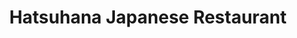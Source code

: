 ---
layout: place
title: "Hatsuhana Japanese Restaurant"
permalink: /hawaii/honolulu/hatsuhana-japanese-restaurant.html
stateAbbr: HI
stateName: Hawaii
cityName: Honolulu
seo:
  name: "Hatsuhana Japanese Restaurant"
  type: Restaurant
  links: https://www.hatsuhanausa.com/
description: "Looking for sushi in Honolulu, Hawaii? Check out Hatsuhana Japanese Restaurant for a delightful Japanese dining experience. Enjoy a variety of sushi and othe..."
place_id: ChIJE2-ZnPVtAHwR6P2bJEKeAoY
photos:
  - name: >-
      places/ChIJE2-ZnPVtAHwR6P2bJEKeAoY/photos/AeeoHcId-bMtoSIQVf8fXHIt9LT-iRiE6TAyU9BBSVBfkbCjMLN7_QJ4Yu2wxVnNO31JqhDBOyD22ykv92s72boZdufXZi0DhAIXg3rVw9KdtxIBLv4Xh1BZIK0HQDxkIKGPuJJPUvvD7uNz9pHG_lIAoF1ojoWFhzQI25vl3o6A2y0cij0xGC3BZ_vLspp7zLg2Oae85Uwofr9s8S_VY9Ostn0phAMgiBvijW87r4wV3ziFMU5j4L2cBESkoZkwdnh1RWsF7IQSIiZY9oHWCpHxCEOE7GvJWDdjKCkwYYSFjtw
    widthPx: 4000
    heightPx: 3000
    authorAttributions:
      - displayName: Hatsuhana Japanese Restaurant
        uri: https://maps.google.com/maps/contrib/103257918990933360442
        photoUri: >-
          https://lh3.googleusercontent.com/a-/ALV-UjWibBjY377JdgoMFp9HXH7YMBRDISm2Byh7G2Bvv4GqHXafPWg=s100-p-k-no-mo
    flagContentUri: >-
      https://www.google.com/local/imagery/report/?cb_client=maps_api_places.places_api&image_key=!1e10!2sAF1QipNB7EdjS9HJqiYvG_6nsOcJofRGBwkAdbmcECw&hl=en-US
    googleMapsUri: >-
      https://www.google.com/maps/place//data=!3m4!1e2!3m2!1sAF1QipNB7EdjS9HJqiYvG_6nsOcJofRGBwkAdbmcECw!2e10!4m2!3m1!1s0x7c006df59c996f13:0x86029e42249bfde8
  - name: >-
      places/ChIJE2-ZnPVtAHwR6P2bJEKeAoY/photos/AeeoHcKdLCkCMGLeig38gsh3IQLFylzRhAsV3i4y7_BEtPlhZfrooZEtZsd2_VHQvgBKojI4TvrJFvkeB-7I1cGR8atybMypD2hlQc5FDhi8o8Ooxz9R1hQxzVXxZoPjJlcJya9-gqINLQOLQhx6t_F0vbZZ80oiS4Ebhlf-NSXCKly0u8MF4gdWzGvdAX2pwT9tsyH--osw7pfkBQf0CaX-h7d0jTWi55VpFJZj4v3Xv0pitEwrXO4Y972jt4RzGdcXc7ne3Jbdk3OzoudU_8Ix1T0inWCyaYWWfnZXvYqenns
    widthPx: 3311
    heightPx: 1695
    authorAttributions:
      - displayName: Hatsuhana Japanese Restaurant
        uri: https://maps.google.com/maps/contrib/103257918990933360442
        photoUri: >-
          https://lh3.googleusercontent.com/a-/ALV-UjWibBjY377JdgoMFp9HXH7YMBRDISm2Byh7G2Bvv4GqHXafPWg=s100-p-k-no-mo
    flagContentUri: >-
      https://www.google.com/local/imagery/report/?cb_client=maps_api_places.places_api&image_key=!1e10!2sAF1QipObcp_URMu1YUVjWUc5zHpOr6HyXDK1zSvwS6g&hl=en-US
    googleMapsUri: >-
      https://www.google.com/maps/place//data=!3m4!1e2!3m2!1sAF1QipObcp_URMu1YUVjWUc5zHpOr6HyXDK1zSvwS6g!2e10!4m2!3m1!1s0x7c006df59c996f13:0x86029e42249bfde8
  - name: >-
      places/ChIJE2-ZnPVtAHwR6P2bJEKeAoY/photos/AeeoHcIzTKG71wFzA4ibSjTgXswGHqGNQagTJ43oG00t6QUMfe5qsRcABlAWazt00jUzenIP8YwSf4Uh5IaXE8Iz6GI0e7JpwNIRUCRe0UQAb-R37NxeAgxaQuIm8eiw2JKBWQnisYPC3U1JFyI32yuD8szQfGbwJDzAi1mnOpexoryuladamMFlmxDOyIkmsjTyeAe1xhVlxorY2TLu4lIVpa1Kk3hW8jn4opPT34cFz5-llnysI1xBWIa6BCOkCitQsEK1IC5txZWxXf6bI7DAD3zNNUhqduupID0gOM58-Xt91l9kkfzsDdibUj2O6BzByZ_hALSy_YmqrR3QzjjgTQoXVLHIJOde639ZpoYDdsvSFgyX1QQg0uhBTtiox8a5Nq-xPt2JJlH_03yuNuxApDxG9Ui5AwBgvjQzh8Lx3ZF537LX
    widthPx: 4000
    heightPx: 2252
    authorAttributions:
      - displayName: Ronald Nault
        uri: https://maps.google.com/maps/contrib/115189577994444496271
        photoUri: >-
          https://lh3.googleusercontent.com/a/ACg8ocITCi82qKzN_H3EDrJnHzf7fcPXRmd1OEK8mk8OjuX583Njzw=s100-p-k-no-mo
    flagContentUri: >-
      https://www.google.com/local/imagery/report/?cb_client=maps_api_places.places_api&image_key=!1e10!2sCIHM0ogKEICAgID3646g4wE&hl=en-US
    googleMapsUri: >-
      https://www.google.com/maps/place//data=!3m4!1e2!3m2!1sCIHM0ogKEICAgID3646g4wE!2e10!4m2!3m1!1s0x7c006df59c996f13:0x86029e42249bfde8
  - name: >-
      places/ChIJE2-ZnPVtAHwR6P2bJEKeAoY/photos/AeeoHcKl1JZ1IjzSCRhiQm4d9igZsQaeJpWxorkx3cZC6uKm1_54tC1Yu7zRKI2hjoHKlOGQMFrpppzA1n6rxTdgPEP5wIfG3Mvjk7JfWQcUe-zkJHbKaQ-zkLPOHg5vRRdA3H14e-YxfzwCl16fVbVUhF3Zsb6de9B5GH2z2KEUMMsL_IiUL_o7fkjHn1JAQxWcEzDmRcPNlax6RSDqCWEsyDnegoJ3RJslKT3e8p7vfwKfNCockx9XrLnq6PGMH5jPJBSpanZ4yNnZlWMJAd9jI6BRL1TThkvTnCEbGbgd9QU1PjKjPelyqcaSgWNF0h6WvEqBaamPOvQFaeGSSjupiFmoxsi8pMwXrIAa1l-zfuaqzLp6yqUpN7ktSM-3k8KympuVx3--7awtq9Lx5MgUqiagISOs2j_Iv3kInIUP9nkHgEg
    widthPx: 4031
    heightPx: 2267
    authorAttributions:
      - displayName: M BDV
        uri: https://maps.google.com/maps/contrib/112973784609537987020
        photoUri: >-
          https://lh3.googleusercontent.com/a-/ALV-UjVrb1cW8XlGy6yymvgPuMNsPMRDbirWlFIFYqnNG5Fe2p47zL4EBg=s100-p-k-no-mo
    flagContentUri: >-
      https://www.google.com/local/imagery/report/?cb_client=maps_api_places.places_api&image_key=!1e10!2sCIHM0ogKEICAgIDDzd-OmgE&hl=en-US
    googleMapsUri: >-
      https://www.google.com/maps/place//data=!3m4!1e2!3m2!1sCIHM0ogKEICAgIDDzd-OmgE!2e10!4m2!3m1!1s0x7c006df59c996f13:0x86029e42249bfde8
  - name: >-
      places/ChIJE2-ZnPVtAHwR6P2bJEKeAoY/photos/AeeoHcLx6XGOnZ_u2UgkmAGF84u6p1Bfl_Namp4AaSBAyS5yg5M1s2tvARFyyR2YEajgTXC0kVnVAL06a1kkDEWEZkeYYm3tOKpatl7ANTTGuOa-tK_VuWyeH5NWHM7etRAOHF1m1xY91pNi7bF07py9WIuJ32L1mp5BfdAaATypl8FzkYeFo2E1cTpjDZCv1nEi27_50gV2YtHaB2ck6G3HOLDpIThT9hcKU-AhyPYiJ9sz5XHBQg9u64zd2rEGoCKv3M6eX4jWoRtQLEnpmncG3xWG7E-FAKO84H2tRb-Dntw
    widthPx: 1700
    heightPx: 2800
    authorAttributions:
      - displayName: Hatsuhana Japanese Restaurant
        uri: https://maps.google.com/maps/contrib/103257918990933360442
        photoUri: >-
          https://lh3.googleusercontent.com/a-/ALV-UjWibBjY377JdgoMFp9HXH7YMBRDISm2Byh7G2Bvv4GqHXafPWg=s100-p-k-no-mo
    flagContentUri: >-
      https://www.google.com/local/imagery/report/?cb_client=maps_api_places.places_api&image_key=!1e10!2sAF1QipO8v1v5qnE0K6lJxMvrudd9pERFO2izjacUYrY&hl=en-US
    googleMapsUri: >-
      https://www.google.com/maps/place//data=!3m4!1e2!3m2!1sAF1QipO8v1v5qnE0K6lJxMvrudd9pERFO2izjacUYrY!2e10!4m2!3m1!1s0x7c006df59c996f13:0x86029e42249bfde8
  - name: >-
      places/ChIJE2-ZnPVtAHwR6P2bJEKeAoY/photos/AeeoHcJMJDiiELIWWJUsLQxST1BrORQrK9BgdqskjuVFCSCBmG8JuqFqvKZ6pVrouDCsFXKQl-Cz23qq4NtXyN4sOHCZpSSE0UqbgpTOGnMXpC63xitHpzlGyXfFm2c9HweHu1qHiCbY7xx_tVoiybVqsUuKZwomeDQ8up6nRdW_wCK9binb_pHZZ0gJ70DpYR3tiWY9gsOkpq-6kvaNyYdbzq8AMqpJ339rFunGEPWdp9zuhmBsJyn-GdEWkfKobrPRIzOMFYmuhuLUzAIpUywRE8EMRddCj5cofRke5pbGQnYUMCymuNPm3-vi7XHbnBlDhpgTPoGiNFO34wcbFCdGEVJ79jhOeU6mOnrK0-owvFxjWrPfDI4LvivoHzNFqNibS2e-JZoNPYtzo0QuVH2txg-lQi6PamdMR7rt7wM8GuWR1rBQ
    widthPx: 4000
    heightPx: 3000
    authorAttributions:
      - displayName: Ryan Y
        uri: https://maps.google.com/maps/contrib/103064015528879969198
        photoUri: >-
          https://lh3.googleusercontent.com/a-/ALV-UjUi22IO76ostIh3Fq3mWTw9Cf-Z9F6UPZwalZAe0hZWEBquC-09=s100-p-k-no-mo
    flagContentUri: >-
      https://www.google.com/local/imagery/report/?cb_client=maps_api_places.places_api&image_key=!1e10!2sCIHM0ogKEICAgMCQvNyi0QE&hl=en-US
    googleMapsUri: >-
      https://www.google.com/maps/place//data=!3m4!1e2!3m2!1sCIHM0ogKEICAgMCQvNyi0QE!2e10!4m2!3m1!1s0x7c006df59c996f13:0x86029e42249bfde8
  - name: >-
      places/ChIJE2-ZnPVtAHwR6P2bJEKeAoY/photos/AeeoHcKzRndh75KGcbXVk0DdA15Lzzihncj_vg6slfT3mNg0_GeScEVIlhpQ2Rp5A8AeXX513v87uR_tbJYwmicxfc57sOiQU_5PIYyVy-lZXfRm8KniSIMHr4d9DqzNjKraT6gQipI5oHx8pSGzn0EdCdpYwnq4viZaVJNYiDHVqaEAGExetAUNj71J5c0R5XBPmBfz0K_cFxHm96wLe_mh3mrzlESeymLM2NQ1__6alRFIkrq3XvIjg6LnWIzlQ0DzaWxPvnyqIYIA5fj2OJtLVcqVueTMFFMoyvtWN3HqTKe3iHPnSnoSNrrs68DdhrG7Kj_qNAEVk2svClZEDr_tv0SBTo8vAQgyc9ph6XX4rcmDU9rhiFGDhspvUtWcH39q-mZakmnQzSg8z6cENer_0QPMF5TKli2Z48wl5rBMWYx4GFuh
    widthPx: 4000
    heightPx: 3000
    authorAttributions:
      - displayName: Carl Davis
        uri: https://maps.google.com/maps/contrib/101805327042684701945
        photoUri: >-
          https://lh3.googleusercontent.com/a-/ALV-UjWUYQJIDAbVQDrkM5vtR27ifnZwscVetFTlm093zutRgkBTequZ=s100-p-k-no-mo
    flagContentUri: >-
      https://www.google.com/local/imagery/report/?cb_client=maps_api_places.places_api&image_key=!1e10!2sCIHM0ogKEICAgICTltqHtAE&hl=en-US
    googleMapsUri: >-
      https://www.google.com/maps/place//data=!3m4!1e2!3m2!1sCIHM0ogKEICAgICTltqHtAE!2e10!4m2!3m1!1s0x7c006df59c996f13:0x86029e42249bfde8
  - name: >-
      places/ChIJE2-ZnPVtAHwR6P2bJEKeAoY/photos/AeeoHcJyRTPzW5GSK-pDxulOdSHFeCGaYCFgShhPfTN-bDGY6qvvnmuhWjAYlnAKGbjb-1vBlmeV-JtSH5ItS6Gp0pV6fFH3I2eXFReQuXFb5c-18l8QTzF3rDvRL4Qo2MWY9HyYcglfNdwU9CNvihZZHG3Igr3_XChWMc5Si5ubbEZH_7pupXgmlI9fh29SCXisJ3p_q9vnnGPzfBgaW2QSuSFz6hssdvP_G8ruLydvkX0qxVbdFTD1PxnQ-NqZUrRvaNWhUozotHB1x_QYOOrqAfN6y6tMpYjsP9oAuDnd9nBP9JKgF5hqiavtlOiEUbBnCULbIsdRySvINDRl5Bk0aaqGlDiQzRVEmVdubZWKTL7JrSlbxl4exjNOxAPM1X4IhM9CZ0wr10bNv3o5D0rYmwTWiH4UYzU6hkpPmOu4KSZCzR_B
    widthPx: 500
    heightPx: 375
    authorAttributions:
      - displayName: Helena Markos
        uri: https://maps.google.com/maps/contrib/116510833118147547783
        photoUri: >-
          https://lh3.googleusercontent.com/a-/ALV-UjWnBAcIu07OAKaBi5ggD8Fe6FGaIzFkbsMe5enYNcDpgzUP2Ky1aQ=s100-p-k-no-mo
    flagContentUri: >-
      https://www.google.com/local/imagery/report/?cb_client=maps_api_places.places_api&image_key=!1e10!2sCIHM0ogKEICAgIDv3KaHnQE&hl=en-US
    googleMapsUri: >-
      https://www.google.com/maps/place//data=!3m4!1e2!3m2!1sCIHM0ogKEICAgIDv3KaHnQE!2e10!4m2!3m1!1s0x7c006df59c996f13:0x86029e42249bfde8
  - name: >-
      places/ChIJE2-ZnPVtAHwR6P2bJEKeAoY/photos/AeeoHcLGU2H9svGnNzzMklcZWZaOYnkcN1x-VQHRGtU5sCp61DiyQSCziFRuKSRaFGnGSNO9GrlQz0a0Iv76Zpyp1la3G508tFjrI2BlaCnDw6YcWnhGAL-LPOBiRL5fgt1-afwqKKmtpwNgCAJMOrXt5R8zQrCOXLOsOWN5s839H07Lm1mCaC1-GnwkB9JDLGUU5LotqEK8LpKKPkoOECour_P9cJcyCJf10ibMSCsj-zCfthgU113dYnq2mNJgMyhIqx9ZrsxPPBg7jX6kagqWOWlMTPxjd1J0V8ttCOWosRfmy_-5i4hlEs27TNVmAyO8eaUmBEzyry__rSwpIWE9272uZvQiCDnbEYIm3TmBKp9nrbyuCIvHom0w3-dwlS2dqK30KwAJfQpMkbvqiHaJ8s9uDYc5_-7YA5PVeOv_YJbxJJmQ
    widthPx: 4032
    heightPx: 3024
    authorAttributions:
      - displayName: World Explorer
        uri: https://maps.google.com/maps/contrib/105774174444787308383
        photoUri: >-
          https://lh3.googleusercontent.com/a-/ALV-UjWQ4-JpWmrGoU5GZutXoKGRLNUT6h4bbX2x3Nf3xyWTVwLIEx8_XQ=s100-p-k-no-mo
    flagContentUri: >-
      https://www.google.com/local/imagery/report/?cb_client=maps_api_places.places_api&image_key=!1e10!2sCIHM0ogKEICAgICXsc-43AE&hl=en-US
    googleMapsUri: >-
      https://www.google.com/maps/place//data=!3m4!1e2!3m2!1sCIHM0ogKEICAgICXsc-43AE!2e10!4m2!3m1!1s0x7c006df59c996f13:0x86029e42249bfde8
  - name: >-
      places/ChIJE2-ZnPVtAHwR6P2bJEKeAoY/photos/AeeoHcK3s12Pg0x0kyY7-3svoQhTPnuB40KP2ZFmJFOtwODBVYJNiFyuT6iB1GK0wUqieEWZes5iKnSP5gws3wVfYngJjcgqqfNCTPaffWuFIDAJTR2N0UrvUB602ZIdVEdXzakbNpX9hNlIs_ikbUTE6h7-0239cmtw8Ex2itHgA6T-L92o4bDLNbsI4WKM-K649hdd8FQKfQGm1aXmiMMvhmzBTcEow-_hN7qFaRtBaGqJUGj7bHDDcvvuMMbsTpcnnO0a8Fg-he91xamotlyuwaSfh2RnJBh0yE-iCIjYS-jmO6vxNm02OP_qnBYZOql1OIz_TV97xHKQ1gZoeGUSHrcGTKWKY_ghje-tc6LRiVraon5Q4cEKFp96ZLz8cObxIn3jG4p_HhPzgH14wGJee_jvxeH9xVmvSQgAdmBOC6vDxA
    widthPx: 4800
    heightPx: 3600
    authorAttributions:
      - displayName: Kourtney Shellhorn
        uri: https://maps.google.com/maps/contrib/110243846256268248029
        photoUri: >-
          https://lh3.googleusercontent.com/a/ACg8ocKfDWXOXaeYgwTpYPNda5ZHLf6Ge_G3LiWow1xB_J2embzJBQ=s100-p-k-no-mo
    flagContentUri: >-
      https://www.google.com/local/imagery/report/?cb_client=maps_api_places.places_api&image_key=!1e10!2sCIHM0ogKEICAgICXuMvIHw&hl=en-US
    googleMapsUri: >-
      https://www.google.com/maps/place//data=!3m4!1e2!3m2!1sCIHM0ogKEICAgICXuMvIHw!2e10!4m2!3m1!1s0x7c006df59c996f13:0x86029e42249bfde8
address: 2005 Kālia Rd, Honolulu, HI 96815, USA
street: 2005 Kālia Rd
city: Honolulu
state: HI
zip: '96815'
country: USA
neighborhood: Waikiki
latitude: '21.283467'
longitude: '-157.837003'
accessibility_options:
  wheelchairAccessibleParking: true
  wheelchairAccessibleRestroom: true
  wheelchairAccessibleSeating: true
business_status: OPERATIONAL
name: Hatsuhana Japanese Restaurant
google_maps_links:
  directionsUri: >-
    https://www.google.com/maps/dir//''/data=!4m7!4m6!1m1!4e2!1m2!1m1!1s0x7c006df59c996f13:0x86029e42249bfde8!3e0
  placeUri: https://maps.google.com/?cid=9656454557954997736
  writeAReviewUri: >-
    https://www.google.com/maps/place//data=!4m3!3m2!1s0x7c006df59c996f13:0x86029e42249bfde8!12e1
  reviewsUri: >-
    https://www.google.com/maps/place//data=!4m4!3m3!1s0x7c006df59c996f13:0x86029e42249bfde8!9m1!1b1
  photosUri: >-
    https://www.google.com/maps/place//data=!4m3!3m2!1s0x7c006df59c996f13:0x86029e42249bfde8!10e5
primary_type: Japanese Restaurant
opening_hours:
  regular: null
  current: null
secondary_opening_hours:
  regular:
    weekdayDescriptions: null
    type: null
  current:
    weekdayDescriptions: null
    type: null
phone: (808) 946-8287
price_level: PRICE_LEVEL_INEXPENSIVE
price_range: $20 &ndash; $30
rating: '4.1'
rating_count: 770
website: https://www.hatsuhanausa.com/
reviews: null
parking_options: null
payment_options: null
allow_dogs: null
curbside_pickup: null
delivery: null
dine_in: null
good_for_children: null
good_for_groups: null
good_for_sports: null
live_music: null
menu_for_children: null
outdoor_seating: null
reservable: null
restroom: null
serves_beer: null
serves_breakfast: null
serves_brunch: null
serves_cocktails: null
serves_coffee: null
serves_dinner: null
serves_dessert: null
serves_lunch: null
serves_vegetarian_food: null
serves_wine: null
takeout: null
summary: null

---